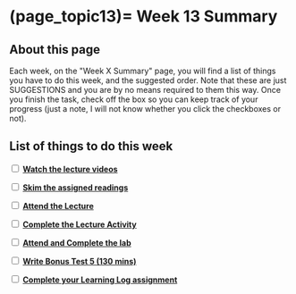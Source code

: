 (page_topic13)=
Week 13 Summary
=======================

## About this page

Each week, on the "Week X Summary" page, you will find a list of things you have to do this week, and the suggested order. 
Note that these are just SUGGESTIONS and you are by no means required to them this way. 
Once you finish the task, check off the box so you can keep track of your progress (just a note, I will not know whether you click the checkboxes or not).

## List of things to do this week

<label><input type="checkbox" id="week013_task1" class="box"> [**Watch the lecture videos**](./videos.md)</input></label>

<label><input type="checkbox" id="week013_task2" class="box"> [**Skim the assigned readings**](./readings.md)</input></label>

<label><input type="checkbox" id="week013_task3" class="box"> [**Attend the Lecture**](./lecture.ipynb) </input></label>

<label><input type="checkbox" id="week013_task4" class="box"> [**Complete the Lecture Activity**](../activities) </input></label>

<label><input type="checkbox" id="week013_task5" class="box"> [**Attend and Complete the lab**](./lab.md) </input></label>

<label><input type="checkbox" id="week013_task13" class="box"> [**Write Bonus Test 5 (130 mins)**](./test.md) </input></label>

<label><input type="checkbox" id="week013_task7" class="box"> [**Complete your Learning Log assignment**](./learninglog) </input></label>
